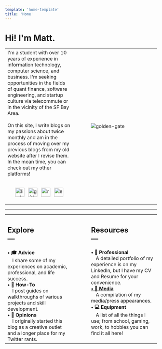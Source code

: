 ```yaml
---
template: 'home-template'
title: 'Home'
---
```


<h1> Hi! I'm Matt. </h1> 

<table>
    <tr>
        <td style="vertical-align:top;" width="45%">I'm a student with over 10 years of experience in information technology, computer science, and business. I'm seeking opportunities in the fields of quant finance, software engineering, and startup culture via telecommute or in the vicinity of the SF Bay Area.<br><br> On this site, I write blogs on my passions about twice monthly and am in the process of moving over my previous blogs from my old website after I revise them. In the mean time, you can check out my other platforms! <br><br>
        <p align='center'>
        <a href="https://www.linkedin.com/in/mapoztate/"><img height="30" width="30" src="https://user-images.githubusercontent.com/71365470/122693012-d4f14200-d1ec-11eb-8852-4bd223d3b41f.png" alt="linkedin"></a>&nbsp;&nbsp;
        <a href="https://github.com/mapoztate"><img height="30" width="30" src="https://user-images.githubusercontent.com/71365470/122693123-4fba5d00-d1ed-11eb-9759-85e584827eb5.png" alt="github"></a>&nbsp;&nbsp;
        <a href="/resume"><img height="30" width="30" src="https://user-images.githubusercontent.com/71365470/123560227-db843a00-d755-11eb-845e-1606b2cdb2df.png" alt="resume"></a>&nbsp;&nbsp;
        <a href="mailto:matthew.f.prado@valkyriepcs.com"><img height="30" width="30" src="https://user-images.githubusercontent.com/71365470/123560224-daeba380-d755-11eb-9adb-c5a3b9de2fb8.png" alt="e-mail"></a>
        </p> </td>
        <td> &nbsp;&nbsp;</td>
        <td width="45%"><img src="https://user-images.githubusercontent.com/71365470/130392839-7aa187c8-564a-4b01-8731-6516046662b4.jpg" alt="golden-gate"></img> </td>
    </tr>
</table>

<hr>

<table>
    <tr>
        <td style="vertical-align:top;" width="45%"><h2>Explore<br/>—</h2>
         <strong> • 🎓 Advice </strong>
            <br>&emsp;I share some of my experiences on academic, professional, and life success.<br>
         <strong> • 📖 How-To </strong>
            <br>&emsp;I post guides on walkthroughs of various projects and skill development.<br>
         <strong> • 📢 Opinions </strong>
            <br>&emsp;I originally started this blog as a creative outlet and a longer place for my Twitter rants. <br>
</td>
        <td> &nbsp;&nbsp;</td>
        <td style="vertical-align:top;" width="45%"><h2>Resources<br/>—</h2>
         <strong> • 📝 Professional </strong>
            <br>&emsp;A detailed portfolio of my experience is on my LinkedIn, but I have my CV and Resume for your convenience. <br>
         <a href="/media"> <strong> • 🎥 Media </strong> </a>
            <br>&emsp;A compilation of my media/press appearances. <br>
         <strong> • 💻 Equipment </strong>
            <br>&emsp;A list of all the things I use; from school, gaming, work, to hobbies you can find it all here! <br>
</td>
    </tr>
</table>